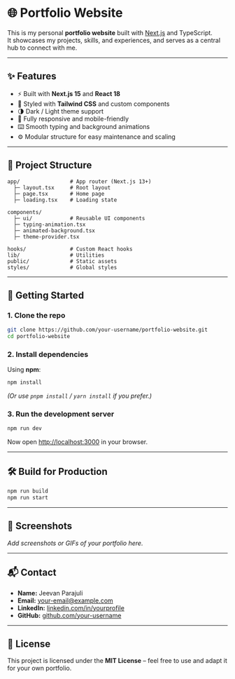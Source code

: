 # 🌐 Portfolio Website

This is my personal **portfolio website** built with [Next.js](https://nextjs.org/) and TypeScript.  
It showcases my projects, skills, and experiences, and serves as a central hub to connect with me.

---

## ✨ Features
- ⚡ Built with **Next.js 15** and **React 18**  
- 🎨 Styled with **Tailwind CSS** and custom components  
- 🌗 Dark / Light theme support  
- 📱 Fully responsive and mobile-friendly  
- ⌨️ Smooth typing and background animations  
- ⚙️ Modular structure for easy maintenance and scaling  

---

## 📂 Project Structure
```
app/                # App router (Next.js 13+)
  ├─ layout.tsx     # Root layout
  ├─ page.tsx       # Home page
  ├─ loading.tsx    # Loading state

components/         
  ├─ ui/            # Reusable UI components
  ├─ typing-animation.tsx
  ├─ animated-background.tsx
  ├─ theme-provider.tsx

hooks/              # Custom React hooks
lib/                # Utilities
public/             # Static assets
styles/             # Global styles
```

---

## 🚀 Getting Started

### 1. Clone the repo
```bash
git clone https://github.com/your-username/portfolio-website.git
cd portfolio-website
```

### 2. Install dependencies
Using **npm**:
```bash
npm install
```

*(Or use `pnpm install` / `yarn install` if you prefer.)*

### 3. Run the development server
```bash
npm run dev
```
Now open [http://localhost:3000](http://localhost:3000) in your browser.

---

## 🛠️ Build for Production
```bash
npm run build
npm run start
```

---

## 📸 Screenshots
_Add screenshots or GIFs of your portfolio here._

---

## 📬 Contact
- **Name:** Jeevan Parajuli  
- **Email:** your-email@example.com  
- **LinkedIn:** [linkedin.com/in/yourprofile](https://linkedin.com/in/yourprofile)  
- **GitHub:** [github.com/your-username](https://github.com/your-username)

---

## 📄 License
This project is licensed under the **MIT License** – feel free to use and adapt it for your own portfolio.
